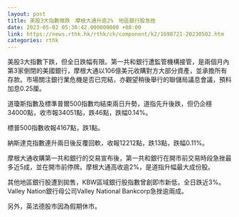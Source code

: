 ```yaml
---
layout: post
title: 美股3大指數微跌　摩根大通升逾2%　地區銀行股急挫
date: 2023-05-02 05:30:42.000000000 +08:00
link: https://news.rthk.hk/rthk/ch/component/k2/1698721-20230502.htm
categories: rthk
---
```


美股3大指數下跌，但全日跌幅有限。第一共和銀行遭監管機構接管，是兩個月內第3家倒閉的美國銀行，摩根大通以106億美元收購對方大部分資產，並承擔所有存款。市場關注銀行業危機是否已完結，亦觀望稍後舉行的聯儲局議息會議，預料加息0.25厘。

道瓊斯指數及標準普爾500指數均結束兩日升勢，道指先升後跌，但仍企穩34000點，收市報34051點，跌46點，跌幅0.14%。

標普500指數收報4167點，跌1點。

納斯達克指數連升兩日後反覆回軟，收報12212點，跌13點，跌幅0.11%。

摩根大通收購第一共和銀行的交易宣布後，第一共和銀行在開市前交易時段急挫最多近5成，並在開市前停牌。摩根大通高收逾2%，是道指升幅最大成份股。

其他地區銀行股遭到拋售，KBW區域銀行股指數曾創即市新低，全日跌近3%。Valley Nation銀行母公司Valley National Bankcorp急挫逾兩成。

另外，英法德股市因為假期休市。
